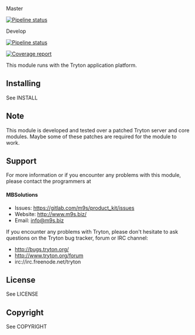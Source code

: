 Master

[![Pipeline status](https://gitlab.com/m9s/product_kit/badges/master/pipeline.svg)](https://gitlab.com/m9s/product_kit/commits/master)

Develop

[![Pipeline status](https://gitlab.com/m9s/product_kit/badges/develop/pipeline.svg)](https://gitlab.com/m9s/product_kit/commits/develop)

[![Coverage report](https://gitlab.com/m9s/product_kit/badges/develop/coverage.svg)](http://m9s.gitlab.io/product_kit)



This module runs with the Tryton application platform.

Installing
----------

See INSTALL

Note
----

This module is developed and tested over a patched Tryton server and
core modules. Maybe some of these patches are required for the module to work.

Support
-------

For more information or if you encounter any problems with this module,
please contact the programmers at

#### MBSolutions

   * Issues:   https://gitlab.com/m9s/product_kit/issues
   * Website:  http://www.m9s.biz/
   * Email:    info@m9s.biz

If you encounter any problems with Tryton, please don't hesitate to ask
questions on the Tryton bug tracker, forum or IRC channel:

   * http://bugs.tryton.org/
   * http://www.tryton.org/forum
   * irc://irc.freenode.net/tryton

License
-------

See LICENSE

Copyright
---------

See COPYRIGHT

